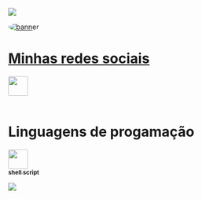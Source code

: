 <p>
<img src= "https://camo.githubusercontent.com/71b837571c48af3aa60a73dbc9d5936aa359d78efbfa8a6743cbbbc16b80ef4d/68747470733a2f2f63646e2e646973636f72646170702e636f6d2f6174746163686d656e74732f3830353930323039333930363630383138362f3830353931333937323533353539303932322f74656e6f722e676966"/>
</p>
  
<td align="center"><a href=""><img style="border-radius: 100%;" src= "https://raw.githubusercontent.com/MicaelliMedeiros/micaellimedeiros/master/image/computer-illustration.png"
 alt="banner" style="max-width:100%;">
 
# Minhas redes sociais
 
<td align="center"><a href="https://www.youtube.com/channel/UCKHc3Id634qWSrZ_vbQKGTQ"><img style="border-radius: 5%;" src="https://camo.githubusercontent.com/4a20e861b6593d07cef8e8b740e64a866ba7a9916d7e00a9c50c05e93a8096b8/68747470733a2f2f63646e2e6a7364656c6976722e6e65742f6e706d2f73696d706c652d69636f6e7340332e302e312f69636f6e732f796f75747562652e737667" width="40px;" alt=""/><br /><sub><b></b></sub></a><br /></td>
 
# Linguagens de progamação

<td align="center"><a href="https://en.wikipedia.org/wiki/Shell_script"><img style="border-radius: 5%;" src="https://user-images.githubusercontent.com/88547689/130497390-4b034573-6c7a-48f3-925a-582fc943dd43.png" width="40px;" alt=""/><br /><sub><b>shell script</b></sub></a><br /></td>
 
<p>
<img src= "https://camo.githubusercontent.com/71b837571c48af3aa60a73dbc9d5936aa359d78efbfa8a6743cbbbc16b80ef4d/68747470733a2f2f63646e2e646973636f72646170702e636f6d2f6174746163686d656e74732f3830353930323039333930363630383138362f3830353931333937323533353539303932322f74656e6f722e676966"/>
</p>

